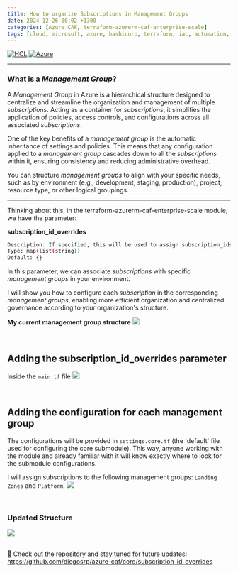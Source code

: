 ```yaml
---
title: How to organize Subscriptions in Management Groups
date: 2024-12-26 00:02 +1300
categories: [Azure CAF, terraform-azurerm-caf-enterprise-scale]
tags: [cloud, microsoft, azure, hashicorp, terraform, iac, automation, infrastructure, security, governance, core, caf, management, policy, enterprise-scale]
---
```


[![HCL](https://img.shields.io/badge/language-HCL-blueviolet)](https://www.terraform.io/)
[![Azure](https://img.shields.io/badge/provider-Azure-blue)](https://registry.terraform.io/providers/hashicorp/azurerm/latest)

---

### What is a *Management Group*?  
A *Management Group* in Azure is a hierarchical structure designed to centralize and streamline the organization and management of multiple *subscriptions*. Acting as a container for *subscriptions*, it simplifies the application of policies, access controls, and configurations across all associated *subscriptions*.  

One of the key benefits of a *management group* is the automatic inheritance of settings and policies. This means that any configuration applied to a *management group* cascades down to all the *subscriptions* within it, ensuring consistency and reducing administrative overhead.  

You can structure *management groups* to align with your specific needs, such as by environment (e.g., development, staging, production), project, resource type, or other logical groupings.

---

Thinking about this, in the terraform-azurerm-caf-enterprise-scale module, we have the parameter:

**subscription_id_overrides** 
```sh
Description: If specified, this will be used to assign subscription_ids to the default Enterprise-scale Management Groups.
Type: map(list(string))
Default: {}
```

In this parameter, we can associate *subscriptions* with specific *management groups* in your environment. 

I will show you how to configure each *subscription* in the corresponding *management groups*, enabling more efficient organization and centralized governance according to your organization's structure.


**My current management group structure**
![](https://stpersonalblog24.blob.core.windows.net/posts/sub_overrides_mg_before.png)

<br>

## Adding the subscription_id_overrides parameter 
Inside the `main.tf` file 
![](https://stpersonalblog24.blob.core.windows.net/posts/sub_overrides_main.png)

<br>

## Adding the configuration for each management group
The configurations will be provided in `settings.core.tf` (the 'default' file used for configuring the core submodule). This way, anyone working with the module and already familiar with it will know exactly where to look for the submodule configurations. 

I will assign subscriptions to the following management groups: `Landing Zones` and `Platform`.
![](https://stpersonalblog24.blob.core.windows.net/posts/sub_overrides_settings_core.png)

<br>

### Updated Structure
![](https://stpersonalblog24.blob.core.windows.net/posts/sub_overrides_mg_after.png)




<br>
🔗 Check out the repository and stay tuned for future updates: <a href="https://github.com/diegosrp/azure-caf/tree/v1.0.1/core" target="_blank">https://github.com/diegosrp/azure-caf/core/subscription_id_overrides</a>